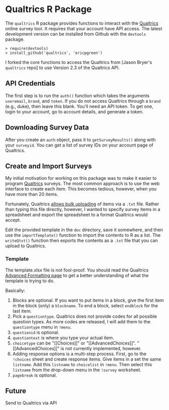 # Qualtrics R Package

The `qualtrics` R package provides functions to interact with the [Qualtrics](http://www.qualtrics.com) online survey tool. It requires that your account have API access. The latest development version can be installed from Github with the `devtools` package.

	> require(devtools)
	> install_github('qualtrics', 'ericpgreen')
	
I forked the core functions to access the Qualtrics from [Jason Bryer's `qualtrics` repo] to use Version 2.3 of the Qualtrics API.

API Credentials
----------------
The first step is to run the `auth()` function which takes the arguments `useremail`, `brand`, and `token`. If you do not access Qualtrics through a `brand` (e.g., duke), then leave this blank. You'll need an API token. To get one, login to your account, go to account details, and generate a token. 

Downloading Survey Data
------------------------
After you create an `auth` object, pass it to `getSurveyResults()` along with your `surveyid`. You can get a list of survey IDs on your account page of Qualtrics.

Create and Import Surveys
-------------------------
My initial motivation for working on this package was to make it easier to program [Qualtrics](http://www.qualtrics.com/) surveys. The most common approach is to use the web interface to create each item. This becomes tedious, however, when you have more than 20 items. 

Fortunately, Qualtrics [allows bulk uploading](http://www.qualtrics.com/university/researchsuite/advanced-building/advanced-options-drop-down/import-and-export-surveys/) of items via a `.txt` file. Rather than typing this file directly, however, I wanted to specify survey items in a spreadsheet and export the spreadsheet to a format Qualtrics would accept.

Edit the provided template in the `doc` directory, save it somewhere, and then use the `importTemplate()` function to import the contents to R as a list. The `writeQtxt()` function then exports the contents as a `.txt` file that you can upload to Qualtrics. 

### Template

The template.xlsx file is not fool-proof. You should read the Qualtrics [Advanced Formatting page](http://www.qualtrics.com/university/researchsuite/advanced-building/advanced-options-drop-down/import-and-export-surveys/) to get a better understanding of what the template is trying to do.

Basically:

1. Blocks are optional. If you want to put items in a block, give the first item in the block (only) a `blockname`. To end a block, select `endblock` for the last item.
2. Pick a `questiontype`. Qualtrics does not provide codes for all possible question types. As more codes are released, I will add them to the `questiontype` menu in `!menu`.
3. `questionid` is optional.
4. `questiontext` is where you type your actual item.
5. `choicetype` can be "[[Choices]]" or "[[AdvancedChoices]]". "[[AdvancedChoices]]" is not currently implemented, however.
6. Adding response options is a multi-step process. First, go to the `!choices` sheet and create response items. Give items in a set the same `listname`. Add this `listname` to `choicelist` in `!menu`. Then select this `listname` from the drop-down menu in the `!survey` worksheet.
7. `pagebreak` is optional.

Future
------
Send to Qualtrics via API







